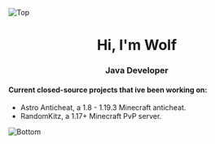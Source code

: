 ![Top](https://user-images.githubusercontent.com/87252860/209607530-9551ae4d-8b49-47a7-bbbc-3bd9dea62771.png)
<h1 align="center">Hi, I'm Wolf</h1>
<h3 align="center">Java Developer</h3>

<h4> Current closed-source projects that ive been working on:</h4>

- Astro Anticheat, a 1.8 - 1.19.3 Minecraft anticheat.
- RandomKitz, a 1.17+ Minecraft PvP server.

![Bottom](https://user-images.githubusercontent.com/87252860/209607538-7b7e9655-34aa-4658-95fd-d53cd1dd70c1.png)
